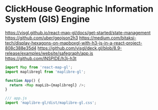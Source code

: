 # ClickHouse Geographic Information System (GIS) Engine

https://visgl.github.io/react-map-gl/docs/get-started/state-management
https://github.com/uber/geojson2h3
https://medium.com/bitaksi-tech/display-hexagons-on-mapboxgl-with-h3-js-in-a-react-project-808c388e35d4
https://github.com/visgl/deck.gl/blob/8.9-release/examples/website/safegraph/app.js
https://github.com/INSPIDE/h3j-h3t

```javascript
import Map from 'react-map-gl';
import maplibregl from 'maplibre-gl';

function App() {
  return <Map mapLib={maplibregl} />;
}

/// app.js
import 'maplibre-gl/dist/maplibre-gl.css';
```